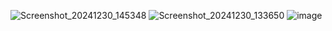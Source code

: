 ![Screenshot_20241230_145348](https://github.com/user-attachments/assets/be84f0a7-c023-4882-ba31-ead92a06c93a)
![Screenshot_20241230_133650](https://github.com/user-attachments/assets/300ae896-0d8c-4d02-ab7c-e61064a12e6d)
![image](https://github.com/user-attachments/assets/9be26091-7d0d-4bac-b935-198656c077a7)
